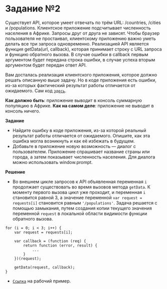 # Задание №2
Существует API, которое умеет отвечать по трём URL: /countries, /cities и /populations. Клиентское приложение подсчитывает численность населения в Африке. Запросы друг от друга не зависят. Чтобы браузер пользователя не простаивал, клиентскому приложению важно уметь делать все три запроса одновременно. Реализацией API является функция getData(url, callback), которая принимает строку с URL запроса и функцию обратного вызова. В случае ошибки в callback первым аргументом будет передана строка ошибки, в случае успеха вторым аргументом будет передан ответ API.

Вам досталась реализация клиентского приложения, которое должно решать описанную выше задачу. Но в коде приложения есть ошибки, из-за которых фактический результат работы отличается от ожидаемого. Сам код [`здесь`](https://gist.github.com/verkholantsev/4d14ce053b009dac1225).

**Как должно быть**: приложение выводит в консоль суммарную популяцию в Африке.
**Как на самом деле**: приложение не выводит в консоль ничего.

**Задание**

* Найдите ошибку в коде приложения, из-за которой реальный результат работы отличается от ожидаемого. Опишите, как эта ошибка могла возникнуть и как её избежать в будущем.
* Добавьте в приложение новую возможность — диалог с пользователем. Приложение спрашивает название страны или города, а затем показывает численность населения. Для диалога можно использовать window.prompt.

**Решение**
* Во внешнем цикле запросов к API объявленная переменная `i` продолжает существовать во время вызовов метода `getData`. К моменту первого вызова цикл уже проходит, и переменная `i` становится равной 3, а значение переменной `var request = requests[i]` становится равным `'/populations'`. Задача решается с помощью замыкания, путем создания копии текущего значения переменной `request` в локальной области видимости функции обратного вызова.
```
for (i = 0; i < 3; i++) {
    var request = requests[i];

    var callback = (function (req) {
        return function (error, result) {
            ...
        }
    })(request);
 
    getData(request, callback);
}
```

* [`Ссылка`](http://chudinov.info/shri/task-2) на рабочий пример.